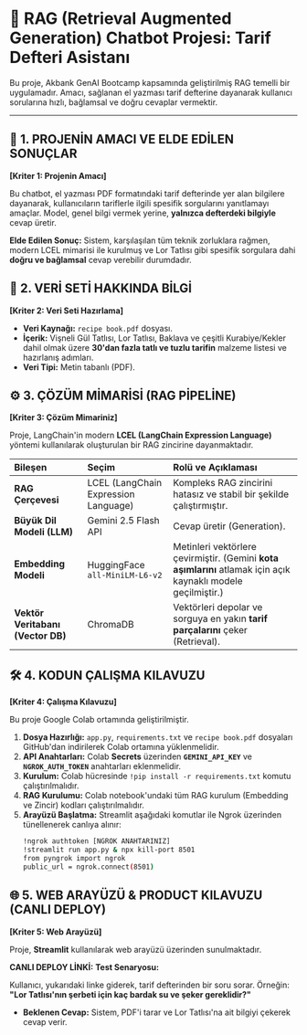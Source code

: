 # 🍰 RAG (Retrieval Augmented Generation) Chatbot Projesi: Tarif Defteri Asistanı

Bu proje, Akbank GenAI Bootcamp kapsamında geliştirilmiş RAG temelli bir uygulamadır. Amacı, sağlanan el yazması tarif defterine dayanarak kullanıcı sorularına hızlı, bağlamsal ve doğru cevaplar vermektir.

---

## 🎯 1. PROJENİN AMACI VE ELDE EDİLEN SONUÇLAR

**[Kriter 1: Projenin Amacı]**

Bu chatbot, el yazması PDF formatındaki tarif defterinde yer alan bilgilere dayanarak, kullanıcıların tariflerle ilgili spesifik sorgularını yanıtlamayı amaçlar. Model, genel bilgi vermek yerine, **yalnızca defterdeki bilgiyle** cevap üretir.

**Elde Edilen Sonuç:** Sistem, karşılaşılan tüm teknik zorluklara rağmen, modern LCEL mimarisi ile kurulmuş ve Lor Tatlısı gibi spesifik sorgulara dahi **doğru ve bağlamsal** cevap verebilir durumdadır.

## 💾 2. VERİ SETİ HAKKINDA BİLGİ

**[Kriter 2: Veri Seti Hazırlama]**

* **Veri Kaynağı:** `recipe book.pdf` dosyası.
* **İçerik:** Vişneli Gül Tatlısı, Lor Tatlısı, Baklava ve çeşitli Kurabiye/Kekler dahil olmak üzere **30'dan fazla tatlı ve tuzlu tarifin** malzeme listesi ve hazırlanış adımları.
* **Veri Tipi:** Metin tabanlı (PDF).

## ⚙️ 3. ÇÖZÜM MİMARİSİ (RAG PİPELİNE)

**[Kriter 3: Çözüm Mimariniz]**

Proje, LangChain'in modern **LCEL (LangChain Expression Language)** yöntemi kullanılarak oluşturulan bir RAG zincirine dayanmaktadır.

| Bileşen | Seçim | Rolü ve Açıklaması |
| :--- | :--- | :--- |
| **RAG Çerçevesi** | LCEL (LangChain Expression Language) | Kompleks RAG zincirini hatasız ve stabil bir şekilde çalıştırmıştır. |
| **Büyük Dil Modeli (LLM)** | Gemini 2.5 Flash API | Cevap üretir (Generation). |
| **Embedding Modeli** | HuggingFace `all-MiniLM-L6-v2` | Metinleri vektörlere çevirmiştir. (Gemini **kota aşımlarını** atlamak için açık kaynaklı modele geçilmiştir.) |
| **Vektör Veritabanı (Vector DB)** | ChromaDB | Vektörleri depolar ve sorguya en yakın **tarif parçalarını** çeker (Retrieval). |

## 🛠️ 4. KODUN ÇALIŞMA KILAVUZU

**[Kriter 4: Çalışma Kılavuzu]**

Bu proje Google Colab ortamında geliştirilmiştir.

1.  **Dosya Hazırlığı:** `app.py`, `requirements.txt` ve `recipe book.pdf` dosyaları GitHub'dan indirilerek Colab ortamına yüklenmelidir.
2.  **API Anahtarları:** Colab **Secrets** üzerinden **`GEMINI_API_KEY`** ve **`NGROK_AUTH_TOKEN`** anahtarları eklenmelidir.
3.  **Kurulum:** Colab hücresinde `!pip install -r requirements.txt` komutu çalıştırılmalıdır.
4.  **RAG Kurulumu:** Colab notebook'undaki tüm RAG kurulum (Embedding ve Zincir) kodları çalıştırılmalıdır.
5.  **Arayüzü Başlatma:** Streamlit aşağıdaki komutlar ile Ngrok üzerinden tünellenerek canlıya alınır:
    ```bash
    !ngrok authtoken [NGROK ANAHTARINIZ]
    !streamlit run app.py & npx kill-port 8501
    from pyngrok import ngrok
    public_url = ngrok.connect(8501)
    ```

## 🌐 5. WEB ARAYÜZÜ & PRODUCT KILAVUZU (CANLI DEPLOY)

**[Kriter 5: Web Arayüzü]**

Proje, **Streamlit** kullanılarak web arayüzü üzerinden sunulmaktadır.

**CANLI DEPLOY LİNKİ:** 
**Test Senaryosu:**

Kullanıcı, yukarıdaki linke giderek, tarif defterinden bir soru sorar. Örneğin: **"Lor Tatlısı'nın şerbeti için kaç bardak su ve şeker gereklidir?"**
* **Beklenen Cevap:** Sistem, PDF'i tarar ve Lor Tatlısı'na ait bilgiyi çekerek cevap verir.
